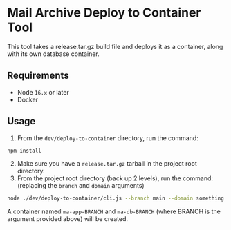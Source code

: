 # Mail Archive Deploy to Container Tool

This tool takes a release.tar.gz build file and deploys it as a container, along with its own database container.

## Requirements

- Node `16.x` or later
- Docker

## Usage

1. From the `dev/deploy-to-container` directory, run the command:
```sh
npm install
```
2. Make sure you have a `release.tar.gz` tarball in the project root directory.
3. From the project root directory (back up 2 levels), run the command: (replacing the `branch` and `domain` arguments)
```sh
node ./dev/deploy-to-container/cli.js --branch main --domain something.com
```

A container named `ma-app-BRANCH` and `ma-db-BRANCH` (where BRANCH is the argument provided above) will be created.
